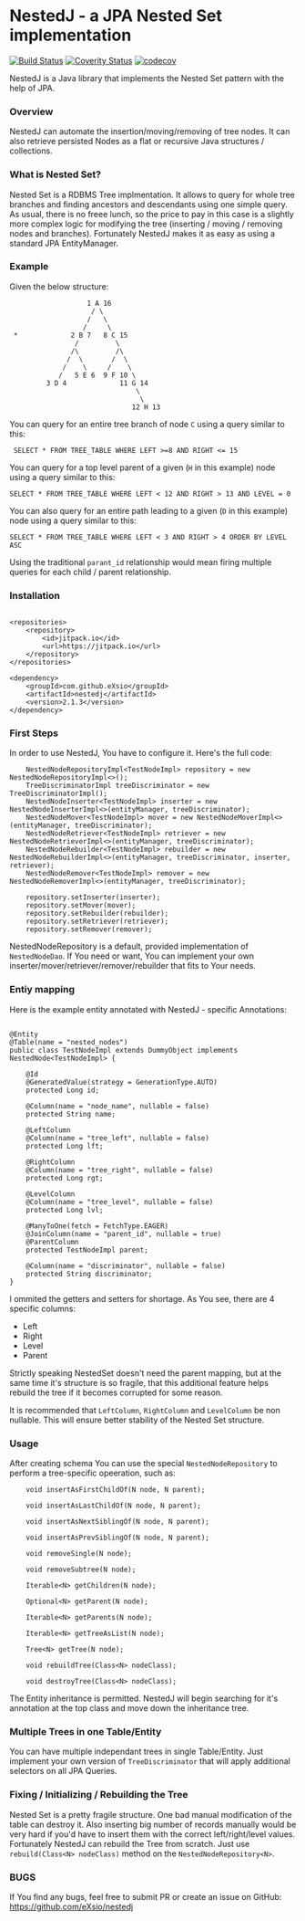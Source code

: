 # NestedJ - a JPA Nested Set implementation
[![Build Status](https://travis-ci.org/eXsio/nestedj.svg?branch=master)](https://travis-ci.org/eXsio/nestedj)
[![Coverity Status](https://scan.coverity.com/projects/8499/badge.svg?flat=1)](https://scan.coverity.com/projects/exsio-nestedj)
[![codecov](https://codecov.io/gh/eXsio/nestedj/branch/master/graph/badge.svg)](https://codecov.io/gh/eXsio/nestedj)

NestedJ is a Java library that implements the Nested Set pattern with the help of JPA.

### Overview
NestedJ can automate the insertion/moving/removing of tree nodes. It can also retrieve persisted Nodes as a flat or recursive Java structures / collections.

### What is Nested Set?

Nested Set is a RDBMS Tree implmentation. It allows to query for whole tree branches and finding ancestors and descendants using one simple query. As usual, there is no freee lunch, so the price to pay in this case is a slightly more complex logic for modifying the tree (inserting / moving / removing nodes and branches). Fortunately NestedJ makes it as easy as using a standard JPA EntityManager.

### Example

Given the below structure:

                       1 A 16
                        / \                    
                       /   \                   
                      /     \                 
     *             2 B 7   8 C 15              
                    /         \                
                   /\         /\               
                  /  \       /  \              
                 /    \     /    \             
                /   5 E 6  9 F 10 \            
             3 D 4             11 G 14
                                   \
                                    \
                                  12 H 13
                                  
You can query for an entire tree branch of node ```C``` using a query similar to this:

```
 SELECT * FROM TREE_TABLE WHERE LEFT >=8 AND RIGHT <= 15
```

You can query for a top level parent of a given (```H``` in this example) node using a query similar to this:

```
SELECT * FROM TREE_TABLE WHERE LEFT < 12 AND RIGHT > 13 AND LEVEL = 0
```

You can also query for an entire path leading to a given (```D``` in this example) node using a query similar to this:

```
SELECT * FROM TREE_TABLE WHERE LEFT < 3 AND RIGHT > 4 ORDER BY LEVEL ASC
```


Using the traditional ```parant_id``` relationship would mean firing multiple queries for each child / parent relationship.

### Installation

```

<repositories>
    <repository>
        <id>jitpack.io</id>
        <url>https://jitpack.io</url>
    </repository>
</repositories>

<dependency>
    <groupId>com.github.eXsio</groupId>
    <artifactId>nestedj</artifactId>
    <version>2.1.3</version>
</dependency>

```

### First Steps

In order to use NestedJ, You have to configure it. Here's the full code:


        NestedNodeRepositoryImpl<TestNodeImpl> repository = new NestedNodeRepositoryImpl<>();
        TreeDiscriminatorImpl treeDiscriminator = new TreeDiscriminatorImpl();
        NestedNodeInserter<TestNodeImpl> inserter = new NestedNodeInserterImpl<>(entityManager, treeDiscriminator);
        NestedNodeMover<TestNodeImpl> mover = new NestedNodeMoverImpl<>(entityManager, treeDiscriminator);
        NestedNodeRetriever<TestNodeImpl> retriever = new NestedNodeRetrieverImpl<>(entityManager, treeDiscriminator);
        NestedNodeRebuilder<TestNodeImpl> rebuilder = new NestedNodeRebuilderImpl<>(entityManager, treeDiscriminator, inserter, retriever);
        NestedNodeRemover<TestNodeImpl> remover = new NestedNodeRemoverImpl<>(entityManager, treeDiscriminator);

        repository.setInserter(inserter);
        repository.setMover(mover);
        repository.setRebuilder(rebuilder);
        repository.setRetriever(retriever);
        repository.setRemover(remover);
 

NestedNodeRepository is a default, provided implementation of ```NestedNodeDao```. If You need or want, You can implement your own inserter/mover/retriever/remover/rebuilder that fits to Your needs.

### Entiy mapping

Here is the example entity annotated with NestedJ - specific Annotations:

```

@Entity
@Table(name = "nested_nodes")
public class TestNodeImpl extends DummyObject implements NestedNode<TestNodeImpl> {

    @Id
    @GeneratedValue(strategy = GenerationType.AUTO)
    protected Long id;

    @Column(name = "node_name", nullable = false)
    protected String name;

    @LeftColumn
    @Column(name = "tree_left", nullable = false)
    protected Long lft;

    @RightColumn
    @Column(name = "tree_right", nullable = false)
    protected Long rgt;

    @LevelColumn
    @Column(name = "tree_level", nullable = false)
    protected Long lvl;

    @ManyToOne(fetch = FetchType.EAGER)
    @JoinColumn(name = "parent_id", nullable = true)
    @ParentColumn
    protected TestNodeImpl parent;

    @Column(name = "discriminator", nullable = false)
    protected String discriminator;
}
```

I ommited the getters and setters for shortage. As You see, there are 4 specific columns:
- Left
- Right
- Level
- Parent

Strictly speaking NestedSet doesn't need the parent mapping, but at the same time it's structure is so fragile, that this additional feature helps rebuild the tree if it becomes corrupted for some reason.

It is recommended that ```LeftColumn```, ```RightColumn``` and ```LevelColumn``` be non nullable. This will ensure better stability of the Nested Set structure.

### Usage

After creating schema You can use the special ```NestedNodeRepository``` to perform a tree-specific opeeration, such as:

```
    void insertAsFirstChildOf(N node, N parent);

    void insertAsLastChildOf(N node, N parent);

    void insertAsNextSiblingOf(N node, N parent);

    void insertAsPrevSiblingOf(N node, N parent);

    void removeSingle(N node);

    void removeSubtree(N node);

    Iterable<N> getChildren(N node);

    Optional<N> getParent(N node);

    Iterable<N> getParents(N node);

    Iterable<N> getTreeAsList(N node);

    Tree<N> getTree(N node);

    void rebuildTree(Class<N> nodeClass);
    
    void destroyTree(Class<N> nodeClass);
```

The Entity inheritance is permitted. NestedJ will begin searching for it's annotation at the top class and move down the inheritance tree.

### Multiple Trees in one Table/Entity

You can have multiple independant trees in single Table/Entity. Just implement your own version of ```TreeDiscriminator``` that will apply additional selectors on all JPA Queries.

### Fixing / Initializing / Rebuilding the Tree

Nested Set is a pretty fragile structure. One bad manual modification of the table can destroy it. Also inserting big number of records manually would be very hard if you'd have to insert them with the correct left/right/level values. Fortunately NestedJ can rebuild the Tree from scratch. Just use ```rebuild(Class<N> nodeClass)``` method on the ```NestedNodeRepository<N>```.


### BUGS

If You find any bugs, feel free to submit PR or create an issue on GitHub: https://github.com/eXsio/nestedj
